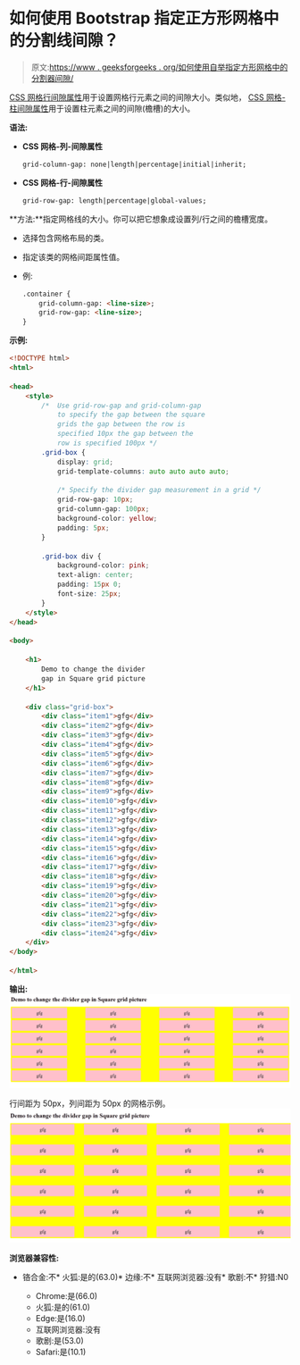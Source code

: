 # 如何使用 Bootstrap 指定正方形网格中的分割线间隙？

> 原文:[https://www . geeksforgeeks . org/如何使用自举指定方形网格中的分割器间隙/](https://www.geeksforgeeks.org/how-to-specify-divider-gap-in-square-grid-using-bootstrap/)

[CSS 网格行间隙属性](https://www.geeksforgeeks.org/css-grid-row-gap-property/)用于设置网格行元素之间的间隙大小。类似地， [CSS 网格-柱间隙属性](https://www.geeksforgeeks.org/css-grid-column-gap-property/)用于设置柱元素之间的间隙(檐槽)的大小。

**语法:**

*   **CSS 网格-列-间隙属性**

    ```html
    grid-column-gap: none|length|percentage|initial|inherit;
    ```

*   **CSS 网格-行-间隙属性**

    ```html
    grid-row-gap: length|percentage|global-values;
    ```

**方法:**指定网格线的大小。你可以把它想象成设置列/行之间的檐槽宽度。

*   选择包含网格布局的类。
*   指定该类的网格间距属性值。
*   例:

    ```html
    .container {
        grid-column-gap: <line-size>;
        grid-row-gap: <line-size>;
    }
    ```

**示例:**

```html
<!DOCTYPE html>
<html>

<head>
    <style>
        /*  Use grid-row-gap and grid-column-gap
            to specify the gap between the square
            grids the gap between the row is
            specified 10px the gap between the
            row is specified 100px */
        .grid-box {
            display: grid;
            grid-template-columns: auto auto auto auto;

            /* Specify the divider gap measurement in a grid */
            grid-row-gap: 10px;
            grid-column-gap: 100px;
            background-color: yellow;
            padding: 5px;
        }

        .grid-box div {
            background-color: pink;
            text-align: center;
            padding: 15px 0;
            font-size: 25px;
        }
    </style>
</head>

<body>

    <h1>
        Demo to change the divider
        gap in Square grid picture
    </h1>

    <div class="grid-box">
        <div class="item1">gfg</div>
        <div class="item2">gfg</div>
        <div class="item3">gfg</div>
        <div class="item4">gfg</div>
        <div class="item5">gfg</div>
        <div class="item6">gfg</div>
        <div class="item7">gfg</div>
        <div class="item8">gfg</div>
        <div class="item9">gfg</div>
        <div class="item10">gfg</div>
        <div class="item11">gfg</div>
        <div class="item12">gfg</div>
        <div class="item13">gfg</div>
        <div class="item14">gfg</div>
        <div class="item15">gfg</div>
        <div class="item16">gfg</div>
        <div class="item17">gfg</div>
        <div class="item18">gfg</div>
        <div class="item19">gfg</div>
        <div class="item20">gfg</div>
        <div class="item21">gfg</div>
        <div class="item22">gfg</div>
        <div class="item23">gfg</div>
        <div class="item24">gfg</div>
    </div>
</body>

</html>
```

**输出:**
![Output for grid-row-gap and grid-column-gap.](img/3ac292308b95baec44ddd4c28394ec20.png)

行间距为 50px，列间距为 50px 的网格示例。
![Grid-Gap-Output](img/5c9457310e62817ed825c36a9608d13f.png)

**浏览器兼容性:**

*   铬合金:不*   火狐:是的(63.0)*   边缘:不*   互联网浏览器:没有*   歌剧:不*   狩猎:N0

    *   Chrome:是(66.0)
    *   火狐:是的(61.0)
    *   Edge:是(16.0)
    *   互联网浏览器:没有
    *   歌剧:是(53.0)
    *   Safari:是(10.1)